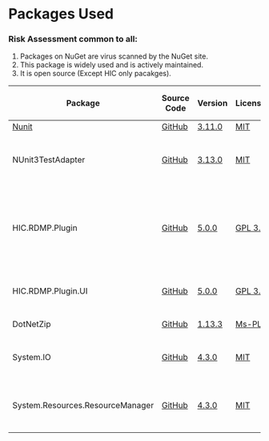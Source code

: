 

# Packages Used

### Risk Assessment common to all:
1. Packages on NuGet are virus scanned by the NuGet site.
2. This package is widely used and is actively maintained.
3. It is open source (Except HIC only pacakges).

| Package | Source Code | Version | License | Purpose | Additional Risk Assessment |
| ------- | ------------| --------| ------- | ------- | -------------------------- |
| [Nunit](https://nunit.org/) |[GitHub](https://github.com/nunit/nunit) | [3.11.0](https://www.nuget.org/packages/NUnit/3.11.0) | [MIT](https://opensource.org/licenses/MIT) | Unit testing |
| NUnit3TestAdapter | [GitHub](https://github.com/nunit/nunit3-vs-adapter)| [3.13.0](https://www.nuget.org/packages/NUnit3TestAdapter/3.13.0) | [MIT](https://opensource.org/licenses/MIT) | Run unit tests from within Visual Studio |
| HIC.RDMP.Plugin | [GitHub](https://github.com/HicServices/RDMP) | [5.0.0](https://www.nuget.org/packages/HIC.RDMP.Plugin/5.0.0) | [GPL 3.0](https://www.gnu.org/licenses/gpl-3.0.html) | Interact with RDMP objects, base classes for plugin components etc | |
| HIC.RDMP.Plugin.UI | [GitHub](https://github.com/HicServices/RDMP) | [5.0.0](https://www.nuget.org/packages/HIC.RDMP.Plugin.UI/5.0.0) |[GPL 3.0](https://www.gnu.org/licenses/gpl-3.0.html) | Interact with RDMP user interface API layer | |
| DotNetZip | [GitHub](https://github.com/DinoChiesa/DotNetZip) | [1.13.3](https://www.nuget.org/packages/DotNetZip/1.13.3) | [Ms-PL](https://github.com/DinoChiesa/DotNetZip/blob/master/License.txt) | Opens zip archives | |
| System.IO | [GitHub](https://github.com/dotnet/corefx)  | [4.3.0](https://www.nuget.org/packages/System.Drawing.Common/4.3.0) |[MIT](https://opensource.org/licenses/MIT) | Enables working with the file system |  |
| System.Resources.ResourceManager | [GitHub](https://github.com/dotnet/corefx)  | [4.3.0](https://www.nuget.org/packages/System.Resources.ResourceManager/4.3.0) |[MIT](https://opensource.org/licenses/MIT) | Enables working with embedded resources |  |
